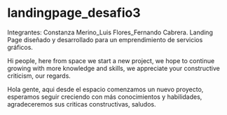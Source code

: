 # landingpage_desafio3
Integrantes: Constanza Merino_Luis Flores_Fernando Cabrera. Landing Page diseñado y desarrollado para un emprendimiento de servicios gráficos.

Hi people, here from space we start a new project, we hope to continue growing with more knowledge and skills, we appreciate your constructive criticism, our regards.

Hola gente, aqui desde el espacio comenzamos un nuevo proyecto, esperamos seguir creciendo con más conocimientos y habilidades, agradeceremos sus criticas constructivas, saludos.
